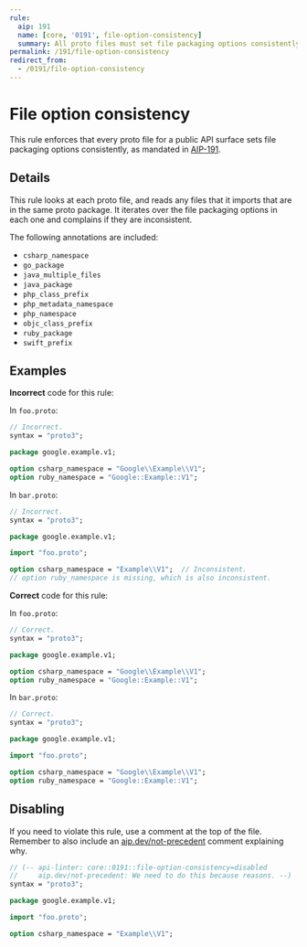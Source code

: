 ```yaml
---
rule:
  aip: 191
  name: [core, '0191', file-option-consistency]
  summary: All proto files must set file packaging options consistently.
permalink: /191/file-option-consistency
redirect_from:
  - /0191/file-option-consistency
---
```


# File option consistency

This rule enforces that every proto file for a public API surface sets file
packaging options consistently, as mandated in [AIP-191][].

## Details

This rule looks at each proto file, and reads any files that it imports that
are in the same proto package. It iterates over the file packaging options in
each one and complains if they are inconsistent.

The following annotations are included:

- `csharp_namespace`
- `go_package`
- `java_multiple_files`
- `java_package`
- `php_class_prefix`
- `php_metadata_namespace`
- `php_namespace`
- `objc_class_prefix`
- `ruby_package`
- `swift_prefix`

## Examples

**Incorrect** code for this rule:

In `foo.proto`:

```proto
// Incorrect.
syntax = "proto3";

package google.example.v1;

option csharp_namespace = "Google\\Example\\V1";
option ruby_namespace = "Google::Example::V1";
```

In `bar.proto`:

```proto
// Incorrect.
syntax = "proto3";

package google.example.v1;

import "foo.proto";

option csharp_namespace = "Example\\V1";  // Inconsistent.
// option ruby_namespace is missing, which is also inconsistent.
```

**Correct** code for this rule:

In `foo.proto`:

```proto
// Correct.
syntax = "proto3";

package google.example.v1;

option csharp_namespace = "Google\\Example\\V1";
option ruby_namespace = "Google::Example::V1";
```

In `bar.proto`:

```proto
// Correct.
syntax = "proto3";

package google.example.v1;

import "foo.proto";

option csharp_namespace = "Google\\Example\\V1";
option ruby_namespace = "Google::Example::V1";
```

## Disabling

If you need to violate this rule, use a comment at the top of the file.
Remember to also include an [aip.dev/not-precedent][] comment explaining why.

```proto
// (-- api-linter: core::0191::file-option-consistency=disabled
//     aip.dev/not-precedent: We need to do this because reasons. --)
syntax = "proto3";

package google.example.v1;

import "foo.proto";

option csharp_namespace = "Example\\V1";
```

[aip-191]: https://aip.dev/191
[aip.dev/not-precedent]: https://aip.dev/not-precedent
